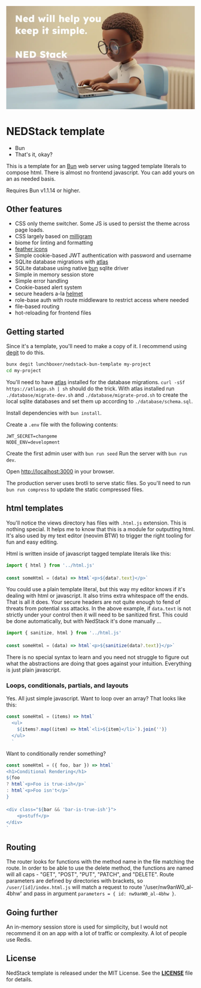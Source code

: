 ![Header](./nerdy-ned-banner.webp)
# NEDStack template

- Bun
- That's it, okay?

This is a template for an [Bun](http://bun.sh) web server using tagged template literals to compose html. There is almost no frontend javascript. You can add yours on an as needed basis.

Requires Bun v1.1.14 or higher.

## Other features

- CSS only theme switcher. Some JS is used to persist the theme across page loads.
- CSS largely based on [milligram](https://milligram.io/)
- biome for linting and formatting
- [feather icons](https://feathericons.com/)
- Simple cookie-based JWT authentication with password and username
- SQLite database migrations with [atlas](https://atlasgo.io)
- SQLite database using native [bun](https://bun.sh) sqlite driver
- Simple in memory session store
- Simple error handling
- Cookie-based alert system
- secure headers a-la [helmet](https://helmetjs.github.io/)
- role-base auth with route middleware to restrict access where needed
- file-based routing
- hot-reloading for frontend files

## Getting started

Since it's a template, you'll need to make a copy of it. I recommend using [degit](https://github.com/Rich-Harris/degit) to do this.

```bash
bunx degit lunchboxer/nedstack-bun-template my-project
cd my-project
```

You'll need to have [atlas](https://atlasgo.io) installed for the database migrations. `curl -sSf https://atlasgo.sh | sh` should do the trick. With atlas installed run `./database/migrate-dev.sh`  and `./database/migrate-prod.sh` to create the local sqlite databases and set them up according to `./database/schema.sql`.

Install dependencies with `bun install`.

Create a `.env` file with the following contents:

```env
JWT_SECRET=changeme
NODE_ENV=development
```

Create the first admin user with `bun run seed`
Run the server with `bun run dev`.

Open [http://localhost:3000](http://localhost:3000) in your browser.

The production server uses brotli to serve static files. So you'll need to run `bun run compress` to update the static compressed files.

## html templates

You'll notice the views directory has files with `.html.js` extension. This is nothing special. It helps me to know that this is a module for outputting html. It's also used by my text editor (neovim BTW) to trigger the right tooling for fun and easy editing.

Html is written inside of javascript tagged template literals like this:

```js
import { html } from '../html.js'

const someHtml = (data) => html`<p>${data?.text}</p>`
```

You could use a plain template literal, but this way my editor knows if it's dealing with html or javascript. It also trims extra whitespace off the ends. That is all it does. Your secure headers are not quite enough to fend of threats from potential xss attacks. In the above example, if `data.text` is not strictly under your control then it will need to be sanitized first. This could be done automatically, but with NedStack it's done manually ...

```js
import { sanitize, html } from '../html.js'

const someHtml = (data) => html`<p>${sanitize(data?.text)}</p>`
```

There is no special syntax to learn and you need not struggle to figure out what the abstractions are doing that goes against your intuition. Everything is just plain javascript.

### Loops, conditionals, partials, and layouts

Yes. All just simple javascript. Want to loop over an array? That looks like this:

```js
const someHtml = (items) => html`
  <ul>
    ${items?.map((item) => html`<li>${item}</li>`).join('')}
  </ul>
  `
```

Want to conditionally render something?

```js
const someHtml = ({ foo, bar }) => html`
<h1>Conditional Rendering</h1>
${foo
? html`<p>Foo is true-ish</p>`
: html`<p>Foo isn't</p>`
}

<div class="${bar && 'bar-is-true-ish'}">
    <p>stuff</p>
</div>
`
```

## Routing

The router looks for functions with the method name in the file matching the route. In order to be able to use the delete method, the functions are named will all caps - "GET", "POST", "PUT", "PATCH", and "DELETE". Route parameters are defined by directories with brackets, so `/user/[id]/index.html.js` will match a request to route '/user/nw9anW0_al-4bhw' and pass in argument `parameters = { id: nw9anW0_al-4bhw }`.

## Going further

An in-memory session store is used for simplicity, but I would not recommend it on an app with a lot of traffic or complexity. A lot of people use Redis.

## **License**

NedStack template is released under the MIT License. See the **[LICENSE](./LICENSE)** file for details.
